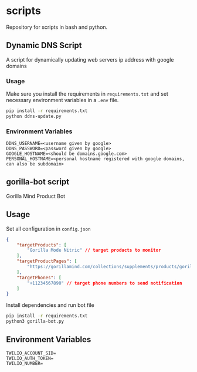 # scripts
Repository for scripts in bash and python. 


## Dynamic DNS Script
A script for dynamically updating web servers ip address with google domains

### Usage 
Make sure you install the requirements in `requirements.txt` and set necessary environment variables in a `.env` file.

```bash
pip install -r requirements.txt
python ddns-update.py
```

### Environment Variables
```
DDNS_USERNAME=<username given by google>
DDNS_PASSWORD=<password given by google>
GOOGLE_HOSTNAME=<should be domains.google.com>
PERSONAL_HOSTNAME=<personal hostname registered with google domains, can also be subdomain>
```

## gorilla-bot script
Gorilla Mind Product Bot

## Usage
Set all configuration in `config.json`
```json
{
    "targetProducts": [
        "Gorilla Mode Nitric" // target products to monitor
    ],
    "targetProductPages": [
        "https://gorillamind.com/collections/supplements/products/gorilla-mode" // target product links to monitor 
    ],
    "targetPhones": [
        "+11234567890" // target phone numbers to send notification
    ]
}
```

Install dependencies and run bot file
```bash
pip install -r requirements.txt
python3 gorilla-bot.py
```

## Environment Variables
```
TWILIO_ACCOUNT_SID=
TWILIO_AUTH_TOKEN=
TWILIO_NUMBER=
```